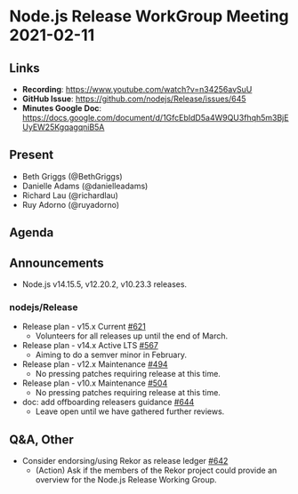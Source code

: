 # Node.js Release WorkGroup Meeting 2021-02-11

## Links

* **Recording**:  https://www.youtube.com/watch?v=n34256avSuU
* **GitHub Issue**: https://github.com/nodejs/Release/issues/645 
* **Minutes Google Doc**: https://docs.google.com/document/d/1GfcEbIdD5a4W9QU3fhqh5m3BjEUyEW25KgqagqniB5A

## Present

* Beth Griggs (@BethGriggs)
* Danielle Adams (@danielleadams)
* Richard Lau (@richardlau)
* Ruy Adorno (@ruyadorno)

## Agenda

## Announcements
 
* Node.js v14.15.5, v12.20.2, v10.23.3 releases.

### nodejs/Release

* Release plan - v15.x Current [#621](https://github.com/nodejs/Release/issues/621)
  * Volunteers for all releases up until the end of March.
* Release plan - v14.x Active LTS [#567](https://github.com/nodejs/Release/issues/567)
  * Aiming to do a semver minor in February.
* Release plan - v12.x Maintenance [#494](https://github.com/nodejs/Release/issues/494)
  * No pressing patches requiring release at this time.
* Release plan - v10.x Maintenance [#504](https://github.com/nodejs/Release/issues/504)
  * No pressing patches requiring release at this time.
* doc: add offboarding releasers guidance [#644](https://github.com/nodejs/Release/pull/644)
  * Leave open until we have gathered further reviews.

## Q&A, Other

* Consider endorsing/using Rekor as release ledger [#642](https://github.com/nodejs/Release/issues/642)
  * (Action) Ask if the members of the Rekor project could provide an overview for the Node.js Release Working Group.
